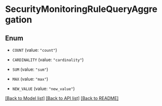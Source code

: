 # SecurityMonitoringRuleQueryAggregation

## Enum


* `COUNT` (value: `"count"`)

* `CARDINALITY` (value: `"cardinality"`)

* `SUM` (value: `"sum"`)

* `MAX` (value: `"max"`)

* `NEW_VALUE` (value: `"new_value"`)


[[Back to Model list]](../README.md#documentation-for-models) [[Back to API list]](../README.md#documentation-for-api-endpoints) [[Back to README]](../README.md)


